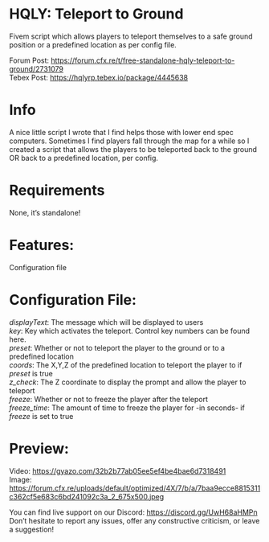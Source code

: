 # HQLY: Teleport to Ground
Fivem script which allows players to teleport themselves to a safe ground position or a predefined location as per config file.  

Forum Post: https://forum.cfx.re/t/free-standalone-hqly-teleport-to-ground/2731079  
Tebex Post: https://hqlyrp.tebex.io/package/4445638

# Info
A nice little script I wrote that I find helps those with lower end spec computers. Sometimes I find players fall through the map for a while so I created a script that allows the players to be teleported back to the ground OR back to a predefined location, per config.

# Requirements
None, it’s standalone!

# Features:
Configuration file

# Configuration File:
_displayText_: The message which will be displayed to users\
_key_: Key which activates the teleport. Control key numbers can be found here.\
_preset_: Whether or not to teleport the player to the ground or to a predefined location\
_coords_: The X,Y,Z of the predefined location to teleport the player to if *preset* is true\
_z_check_: The Z coordinate to display the prompt and allow the player to teleport\
_freeze_: Whether or not to freeze the player after the teleport\
_freeze_time_: The amount of time to freeze the player for -in seconds- if *freeze* is set to true

# Preview:
Video: https://gyazo.com/32b2b77ab05ee5ef4be4bae6d7318491  
Image: https://forum.cfx.re/uploads/default/optimized/4X/7/b/a/7baa9ecce8815311c362cf5e683c6bd241092c3a_2_675x500.jpeg

You can find live support on our Discord: https://discord.gg/UwH68aHMPn  
Don’t hesitate to report any issues, offer any constructive criticism, or leave a suggestion!
